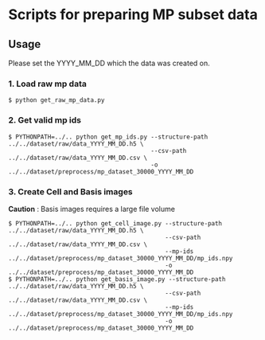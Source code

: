 # Scripts for preparing MP subset data

## Usage
Please set the YYYY_MM_DD which the data was created on.

### 1. Load raw mp data

```
$ python get_raw_mp_data.py
```

### 2. Get valid mp ids

```
$ PYTHONPATH=../.. python get_mp_ids.py --structure-path ../../dataset/raw/data_YYYY_MM_DD.h5 \
                                        --csv-path ../../dataset/raw/data_YYYY_MM_DD.csv \
                                        -o ../../dataset/preprocess/mp_dataset_30000_YYYY_MM_DD
```

### 3. Create Cell and Basis images

**Caution** : Basis images requires a large file volume

```
$ PYTHONPATH=../.. python get_cell_image.py --structure-path ../../dataset/raw/data_YYYY_MM_DD.h5 \
                                            --csv-path ../../dataset/raw/data_YYYY_MM_DD.csv \
                                            --mp-ids ../../dataset/preprocess/mp_dataset_30000_YYYY_MM_DD/mp_ids.npy
                                            -o ../../dataset/preprocess/mp_dataset_30000_YYYY_MM_DD
$ PYTHONPATH=../.. python get_basis_image.py --structure-path ../../dataset/raw/data_YYYY_MM_DD.h5 \
                                            --csv-path ../../dataset/raw/data_YYYY_MM_DD.csv \
                                            --mp-ids ../../dataset/preprocess/mp_dataset_30000_YYYY_MM_DD/mp_ids.npy
                                            -o ../../dataset/preprocess/mp_dataset_30000_YYYY_MM_DD
```